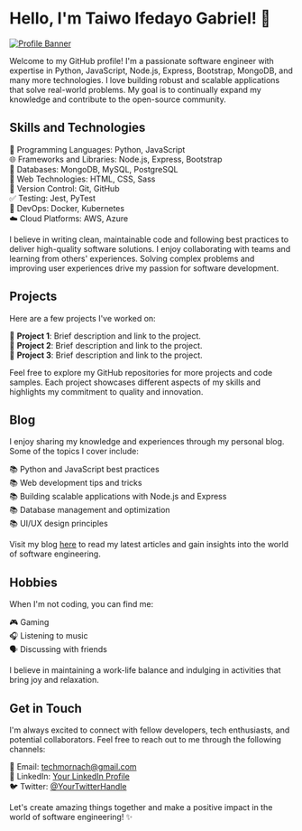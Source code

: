 # Hello, I'm Taiwo Ifedayo Gabriel! 👋

[![Profile Banner](https://example.com/banner.png)](https://your-website.com)

Welcome to my GitHub profile! I'm a passionate software engineer with expertise in Python, JavaScript, Node.js, Express, Bootstrap, MongoDB, and many more technologies. I love building robust and scalable applications that solve real-world problems. My goal is to continually expand my knowledge and contribute to the open-source community.

## Skills and Technologies

🚀 Programming Languages: Python, JavaScript \
🌐 Frameworks and Libraries: Node.js, Express, Bootstrap \
💾 Databases: MongoDB, MySQL, PostgreSQL \
🔧 Web Technologies: HTML, CSS, Sass \
🔀 Version Control: Git, GitHub \
✅ Testing: Jest, PyTest \
🐳 DevOps: Docker, Kubernetes \
☁️ Cloud Platforms: AWS, Azure

I believe in writing clean, maintainable code and following best practices to deliver high-quality software solutions. I enjoy collaborating with teams and learning from others' experiences. Solving complex problems and improving user experiences drive my passion for software development.

## Projects

Here are a few projects I've worked on:

🌟 **Project 1**: Brief description and link to the project. \
🌟 **Project 2**: Brief description and link to the project. \
🌟 **Project 3**: Brief description and link to the project.

Feel free to explore my GitHub repositories for more projects and code samples. Each project showcases different aspects of my skills and highlights my commitment to quality and innovation.

## Blog

I enjoy sharing my knowledge and experiences through my personal blog. Some of the topics I cover include:

📚 Python and JavaScript best practices \
📚 Web development tips and tricks \
📚 Building scalable applications with Node.js and Express \
📚 Database management and optimization \
📚 UI/UX design principles

Visit my blog [here](https://your-blog.com) to read my latest articles and gain insights into the world of software engineering.

## Hobbies

When I'm not coding, you can find me:

🎮 Gaming \
🎧 Listening to music \
🗣️ Discussing with friends

I believe in maintaining a work-life balance and indulging in activities that bring joy and relaxation.

## Get in Touch

I'm always excited to connect with fellow developers, tech enthusiasts, and potential collaborators. Feel free to reach out to me through the following channels:

📧 Email: [techmornach@gmail.com](mailto:techmornach@gmail.com) \
🔗 LinkedIn: [Your LinkedIn Profile](https://www.linkedin.com/in/your-profile) \
🐦 Twitter: [@YourTwitterHandle](https://twitter.com/YourTwitterHandle)

Let's create amazing things together and make a positive impact in the world of software engineering! ✨
